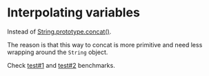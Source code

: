 # Interpolating variables

Instead of [String.prototype.concat()](https://developer.mozilla.org/en-US/docs/Web/JavaScript/Reference/Global_Objects/String/concat).

The reason is that this way to concat is more primitive and need less wrapping around the `String` object.

Check [test#1](https://jsperf.com/concat-vs-plus-vs-join) and [test#2](https://jsperf.com/string-concat-fast/17) benchmarks.
